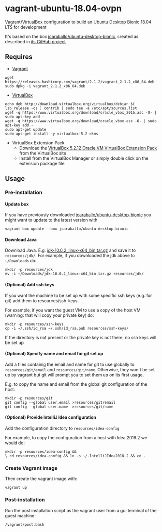 vagrant-ubuntu-18.04-ovpn
=========================

Vagrant/VirtualBox configuration to build an Ubuntu Desktop Bionic 18.04 LTS for development

It's based on the box [jcaraballo/ubuntu-desktop-bionic](https://app.vagrantup.com/jcaraballo/boxes/ubuntu-desktop-bionic),
created as described in [its GitHub project](https://github.com/jcaraballo/vagrant-box-ubuntu-desktop-bionic)

Requires
--------

* [Vagrant](https://www.vagrantup.com/downloads.html)
```
wget https://releases.hashicorp.com/vagrant/2.1.2/vagrant_2.1.2_x86_64.deb
sudo dpkg -i vagrant_2.1.2_x86_64.deb
```

* [VirtualBox](https://www.virtualbox.org/wiki/Linux_Downloads)
```
echo deb http://download.virtualbox.org/virtualbox/debian $( lsb_release -cs ) contrib | sudo tee -a /etc/apt/sources.list
wget -q https://www.virtualbox.org/download/oracle_vbox_2016.asc -O- | sudo apt-key add -
wget -q https://www.virtualbox.org/download/oracle_vbox.asc -O- | sudo apt-key add -
sudo apt-get update
sudo apt-get install -y virtualbox-5.2 dkms
```

* VirtualBox Extension Pack
  - Download the [VirtualBox 5.2.12 Oracle VM VirtualBox Extension Pack](https://download.virtualbox.org/virtualbox/5.2.12/Oracle_VM_VirtualBox_Extension_Pack-5.2.12.vbox-extpack) from the VirtualBox site 
  - Install from the VirtualBox Manager or simply double click on the extension package file

Usage
-----

### Pre-installation

#### Update box

If you have previously downloaded [jcaraballo/ubuntu-desktop-bionic](https://app.vagrantup.com/jcaraballo/boxes/ubuntu-desktop-bionic) you might want to update to the latest version with
```
vagrant box update --box jcaraballo/ubuntu-desktop-bionic
```

#### Download Java

Download Java. E.g. [jdk-10.0.2_linux-x64_bin.tar.gz](http://www.oracle.com/technetwork/java/javase/downloads/jdk10-downloads-4416644.html) and save it to `resources/jdk/`. For example, if you downloaded the jdk above to `~/Downloads` do:
```
mkdir -p resources/jdk
mv -i ~/Downloads/jdk-10.0.2_linux-x64_bin.tar.gz resources/jdk/
```

#### (Optional) Add ssh keys

If you want the machine to be set up with some specific ssh keys (e.g. for git)
add them to resources/ssh-keys.

For example, if you want the guest VM to use a copy of the host VM (warning: that will copy your private key) do:

```
mkdir -p resources/ssh-keys
cp -i ~/.ssh/id_rsa ~/.ssh/id_rsa.pub resources/ssh-keys/
```

If the directory is not present or the private key is not there, no ssh keys will be set up


#### (Optional) Specify name and email for git set up

Add a files containig the email and name for git to use globally to `resources/git/email` and `resources/git/name`. Otherwise, they won't be set up by vagrant but git will prompt you to set them up on its first usage.

E.g. to copy the name and email from the global git configuration of the host:
```
mkdir -p resources/git
git config --global user.email >resources/git/email
git config --global user.name  >resources/git/name
```

#### (Optional) Provide IntelliJ Idea configuration

Add the configuration directory to `resources/idea-config`

For example, to copy the configuration from a host with Idea 2018.2 we would do:
```
mkdir -p resources/idea-config &&
\ cd resources/idea-config && ln -s ~/.IntelliJIdea2018.2 && cd -
```

### Create Vagrant image

Then create the vagrant image with:

```
vagrant up
```

### Post-installation

Run the post installation script as the vagrant user from a gui terminal of the guest machine:
```
/vagrant/post.bash
```
